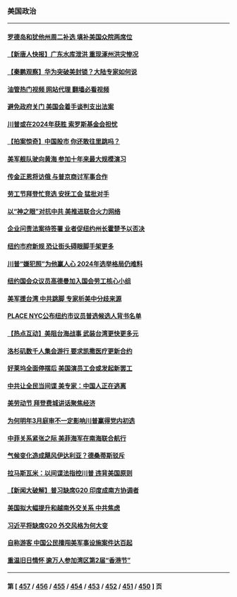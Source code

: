 ### 美国政治
---
#### [罗德岛和犹他州周二补选 填补美国众院两席位](../../pages/ncid1078159/n14067678.md?09061245) 
#### [【新唐人快报】广东水库泄洪 重现涿州洪灾惨况](../../pages/ncid1078159/n14067720.md?09061245) 
#### [【秦鹏观察】华为突破美封锁？大陆专家如何说](../../pages/ncid1078159/n14067646.md?09061245) 
#### [油管热门视频 网站代理 翻墙必看视频](http://138.2.39.72:81/youtube.html?epic-marker?09061245)
#### [避免政府关门 美国会着手谈判支出法案](../../pages/ncid1078159/n14067618.md?09061245) 
#### [川普或在2024年获胜 索罗斯基金会担忧](../../pages/ncid1078159/n14067621.md?09061245) 
#### [【拍案惊奇】中国股市 你还敢往里跳吗？](../../pages/ncid1078159/n14067602.md?09061245) 
#### [美军舰队驶向黄海 参加十年来最大规模演习](../../pages/ncid1078159/n14067620.md?09061245) 
#### [传金正恩将访俄 与普京商讨军事合作](../../pages/ncid1078159/n14067525.md?09061245) 
#### [劳工节拜登忙竞选 安抚工会 猛批对手](../../pages/ncid1078159/n14067291.md?09061245) 
#### [以“神之眼”对抗中共 美推进联合火力网络](../../pages/ncid1078159/n14066991.md?09061245) 
#### [企业问责法案待签署 业者促纽约州长霍楚予以否决](../../pages/ncid1078159/n14067173.md?09061245) 
#### [纽约市府新规 恐让街头碍眼脚手架更多](../../pages/ncid1078159/n14067212.md?09061245) 
#### [川普“嫌犯照”为他赢人心 2024年选举格局仍难料](../../pages/ncid1078159/n14067239.md?09061245) 
#### [纽约国会众议员高德曼加入国会劳工核心小组](../../pages/ncid1078159/n14067189.md?09061245) 
#### [美军援台湾 中共跳脚 专家析美中分歧来源](../../pages/ncid1078159/n14067162.md?09061245) 
#### [PLACE NYC公布纽约市议员普选候选人背书名单](../../pages/ncid1078159/n14067218.md?09061245) 
#### [【热点互动】美阻台海战事 武装台湾更快更多元](../../pages/ncid1078159/n14067013.md?09061245) 
#### [洛杉矶数千人集会游行 要求凯撒医疗更新合约](../../pages/ncid1078159/n14067148.md?09061245) 
#### [好莱坞全面停摆后 美国演员工会或发起新罢工](../../pages/ncid1078159/n14067097.md?09061245) 
#### [中共让全民当间谍 美专家：中国人正在逃离](../../pages/ncid1078159/n14067057.md?09061245) 
#### [美劳动节 拜登费城讲话聚焦经济](../../pages/ncid1078159/n14067068.md?09061245) 
#### [为何明年3月庭审不一定影响川普赢得党内初选](../../pages/ncid1078159/n14066995.md?09061245) 
#### [中菲关系紧张之际 美菲海军在南海联合航行](../../pages/ncid1078159/n14067046.md?09061245) 
#### [气候变化造成飓风伊达利亚？德桑蒂斯驳斥](../../pages/ncid1078159/n14067023.md?09061245) 
#### [拉马斯瓦米：以间谍法指控川普 违背美国原则](../../pages/ncid1078159/n14066949.md?09061245) 
#### [【新闻大破解】普习缺席G20 印度成南方协调者](../../pages/ncid1078159/n14067008.md?09061245) 
#### [美国拟大幅提升和越南外交关系 中共焦虑](../../pages/ncid1078159/n14066980.md?09061245) 
#### [习近平将缺席G20 外交风格为何大变](../../pages/ncid1078159/n14066938.md?09061245) 
#### [自称游客 中国公民擅闯美军事设施案件达百起](../../pages/ncid1078159/n14066872.md?09061245) 
#### [重温旧日情怀 逾万人参加湾区第2届“香港节”](../../pages/ncid1078159/n14066737.md?09061245) 

---
#### 第 [ [457](./457.md?09061245) / [456](./456.md?09061245) / [455](./455.md?09061245) / [454](./454.md?09061245) / [453](./453.md?09061245) / [452](./452.md?09061245) / [451](./451.md?09061245) / [450](./450.md?09061245) ] 页
